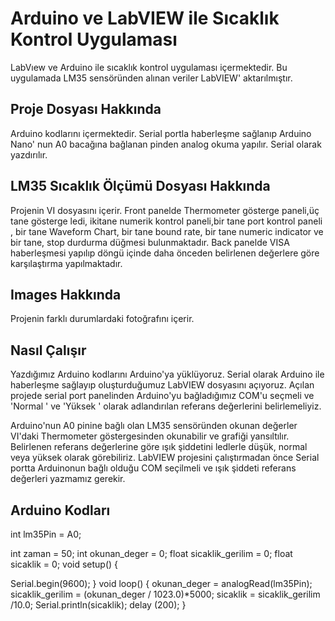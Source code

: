 # Arduino ve LabVIEW ile Sıcaklık Kontrol Uygulaması

LabVıew ve Arduino ile sıcaklık kontrol uygulaması içermektedir. Bu uygulamada LM35 sensöründen alınan veriler LabVIEW' aktarılmıştır.

## Proje Dosyası Hakkında

Arduino kodlarını içermektedir. Serial portla haberleşme sağlanıp Arduino Nano' nun A0 bacağına bağlanan pinden analog okuma yapılır. Serial olarak yazdırılır.

 

## LM35 Sıcaklık Ölçümü Dosyası Hakkında

Projenin VI dosyasını içerir. Front panelde Thermometer gösterge paneli,üç tane gösterge ledi, ikitane numerik kontrol paneli,bir tane port kontrol paneli , bir tane Waveform Chart, bir tane bound rate, bir tane numeric indicator ve bir tane, stop durdurma düğmesi bulunmaktadır. Back panelde VISA haberleşmesi yapılıp döngü içinde daha önceden belirlenen  değerlere göre karşılaştırma yapılmaktadır.



## Images Hakkında

Projenin farklı durumlardaki fotoğrafını içerir.

## Nasıl Çalışır

 Yazdığımız Arduino kodlarını Arduino'ya yüklüyoruz. Serial olarak Arduino ile haberleşme sağlayıp oluşturduğumuz LabVIEW dosyasını açıyoruz. Açılan projede serial port panelinden Arduino'yu bağladığımız COM'u seçmeli ve 'Normal ' ve 'Yüksek ' olarak adlandırılan referans değerlerini belirlemeliyiz.

Arduino'nun A0 pinine bağlı olan LM35 sensöründen okunan değerler VI'daki Thermometer göstergesinden okunabilir ve grafiği yansıltılır. Belirlenen referans değerlerine göre ışık şiddetini ledlerle düşük, normal veya yüksek olarak görebiliriz.
LabVIEW projesini çalıştırmadan önce Serial portta Arduinonun bağlı olduğu COM seçilmeli ve ışık şiddeti referans değerleri yazmamız gerekir.


## Arduino Kodları




int lm35Pin = A0;


int zaman = 50;
int okunan_deger = 0;
float sicaklik_gerilim = 0;
float sicaklik = 0;
void setup()
{

Serial.begin(9600);
}
void loop()
{
okunan_deger = analogRead(lm35Pin);
sicaklik_gerilim = (okunan_deger / 1023.0)*5000;
sicaklik = sicaklik_gerilim /10.0;
Serial.println(sicaklik);
delay (200);
}
